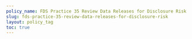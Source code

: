 ```yaml
---
policy_name: FDS Practice 35 Review Data Releases for Disclosure Risk
slug: fds-practice-35-review-data-releases-for-disclosure-risk
layout: policy_tag
toc: true
---
```

